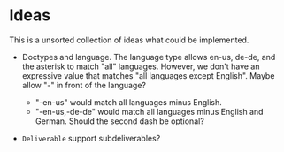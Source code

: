 # Ideas

This is a unsorted collection of ideas what could be implemented.

* Doctypes and language.
  The language type allows en-us, de-de, and the asterisk to match
  "all" languages. However, we don't have an expressive value that
  matches "all languages except English".
  Maybe allow "-" in front of the language?
  * "-en-us" would match all languages minus English.
  * "-en-us,-de-de" would match all languages minus English and German.
    Should the second dash be optional?

* `Deliverable`
   support subdeliverables?
